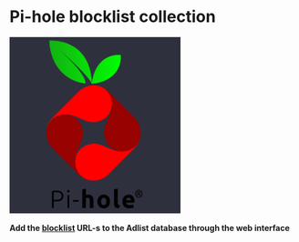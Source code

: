 # Pi-hole blocklist collection

<img src="https://github.com/MrHumanRebel/pihole_lists/blob/main/Repo/pi.webp" alt="Pi" width="300" height="310">

**Add the [blocklist](https://raw.githubusercontent.com/MrHumanRebel/pihole_lists/main/url_adlist.txt) URL-s to the Adlist database through the web interface**

